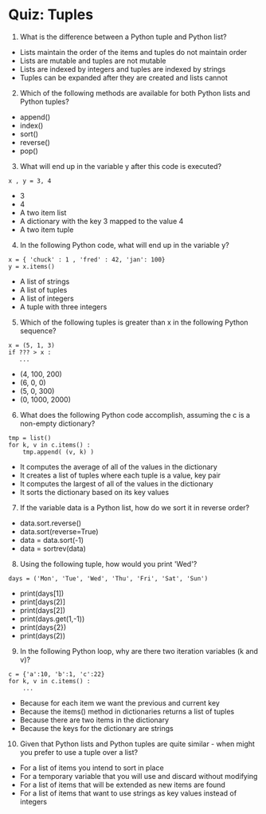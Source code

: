# Quiz: Tuples

1. What is the difference between a Python tuple and Python list?
- Lists maintain the order of the items and tuples do not maintain order
- Lists are mutable and tuples are not mutable
- Lists are indexed by integers and tuples are indexed by strings
- Tuples can be expanded after they are created and lists cannot

2. Which of the following methods are available for both Python lists and Python tuples?
- append()
- index()
- sort()
- reverse()
- pop()

3. What will end up in the variable y after this code is executed?
```
x , y = 3, 4
```
- 3
- 4
- A two item list
- A dictionary with the key 3 mapped to the value 4
- A two item tuple

4. In the following Python code, what will end up in the variable y?
```
x = { 'chuck' : 1 , 'fred' : 42, 'jan': 100}
y = x.items()
```
- A list of strings
- A list of tuples
- A list of integers
- A tuple with three integers

5. Which of the following tuples is greater than x in the following Python sequence?
```
x = (5, 1, 3)
if ??? > x :
   ...
```
- (4, 100, 200)
- (6, 0, 0)
- (5, 0, 300)
- (0, 1000, 2000)

6. What does the following Python code accomplish, assuming the c is a non-empty dictionary?
```
tmp = list()
for k, v in c.items() :
    tmp.append( (v, k) )
```
- It computes the average of all of the values in the dictionary
- It creates a list of tuples where each tuple is a value, key pair
- It computes the largest of all of the values in the dictionary
- It sorts the dictionary based on its key values

7. If the variable data is a Python list, how do we sort it in reverse order?
- data.sort.reverse()
- data.sort(reverse=True)
- data = data.sort(-1)
- data = sortrev(data)

8. Using the following tuple, how would you print 'Wed'?
```
days = ('Mon', 'Tue', 'Wed', 'Thu', 'Fri', 'Sat', 'Sun')
```
- print(days[1])
- print[days(2)]
- print(days[2])
- print(days.get(1,-1))
- print(days{2})
- print(days(2))

9. In the following Python loop, why are there two iteration variables (k and v)?
```
c = {'a':10, 'b':1, 'c':22}
for k, v in c.items() :
    ...
```
- Because for each item we want the previous and current key
- Because the items() method in dictionaries returns a list of tuples
- Because there are two items in the dictionary
- Because the keys for the dictionary are strings

10. Given that Python lists and Python tuples are quite similar - when might you prefer to use a tuple over a list?
- For a list of items you intend to sort in place
- For a temporary variable that you will use and discard without modifying
- For a list of items that will be extended as new items are found
- For a list of items that want to use strings as key values instead of integers
